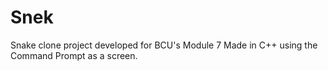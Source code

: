 # Snek
Snake clone project developed for BCU's Module 7
Made in C++ using the Command Prompt as a screen.
